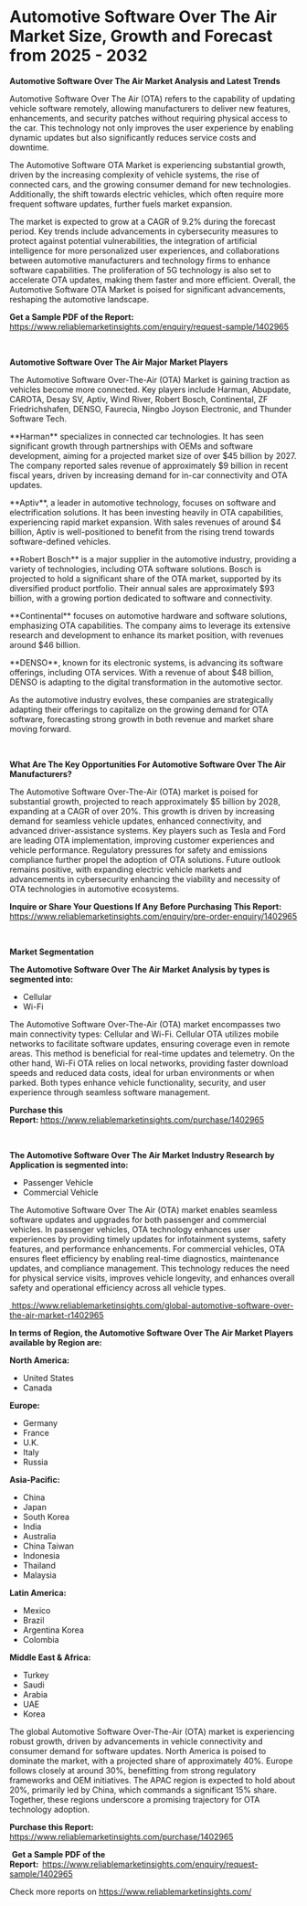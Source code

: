 <p><h1>Automotive Software Over The Air Market Size, Growth and Forecast from 2025 - 2032</h1></p><p><strong>Automotive Software Over The Air Market Analysis and Latest Trends</strong></p>
<p><p>Automotive Software Over The Air (OTA) refers to the capability of updating vehicle software remotely, allowing manufacturers to deliver new features, enhancements, and security patches without requiring physical access to the car. This technology not only improves the user experience by enabling dynamic updates but also significantly reduces service costs and downtime. </p><p>The Automotive Software OTA Market is experiencing substantial growth, driven by the increasing complexity of vehicle systems, the rise of connected cars, and the growing consumer demand for new technologies. Additionally, the shift towards electric vehicles, which often require more frequent software updates, further fuels market expansion.</p><p>The market is expected to grow at a CAGR of 9.2% during the forecast period. Key trends include advancements in cybersecurity measures to protect against potential vulnerabilities, the integration of artificial intelligence for more personalized user experiences, and collaborations between automotive manufacturers and technology firms to enhance software capabilities. The proliferation of 5G technology is also set to accelerate OTA updates, making them faster and more efficient. Overall, the Automotive Software OTA Market is poised for significant advancements, reshaping the automotive landscape.</p></p>
<p><strong>Get a Sample PDF of the Report:&nbsp;</strong> <a href="https://www.reliablemarketinsights.com/enquiry/request-sample/1402965?utm_campaign=3044&utm_medium=2&utm_source=Github&utm_content=ia&utm_term=28032025&utm_id=automotive-software-over-the-air">https://www.reliablemarketinsights.com/enquiry/request-sample/1402965</a></p>
<p>&nbsp;</p>
<p><strong>Automotive Software Over The Air Major Market Players</strong></p>
<p><p>The Automotive Software Over-The-Air (OTA) Market is gaining traction as vehicles become more connected. Key players include Harman, Abupdate, CAROTA, Desay SV, Aptiv, Wind River, Robert Bosch, Continental, ZF Friedrichshafen, DENSO, Faurecia, Ningbo Joyson Electronic, and Thunder Software Tech.</p><p>**Harman** specializes in connected car technologies. It has seen significant growth through partnerships with OEMs and software development, aiming for a projected market size of over $45 billion by 2027. The company reported sales revenue of approximately $9 billion in recent fiscal years, driven by increasing demand for in-car connectivity and OTA updates.</p><p>**Aptiv**, a leader in automotive technology, focuses on software and electrification solutions. It has been investing heavily in OTA capabilities, experiencing rapid market expansion. With sales revenues of around $4 billion, Aptiv is well-positioned to benefit from the rising trend towards software-defined vehicles.</p><p>**Robert Bosch** is a major supplier in the automotive industry, providing a variety of technologies, including OTA software solutions. Bosch is projected to hold a significant share of the OTA market, supported by its diversified product portfolio. Their annual sales are approximately $93 billion, with a growing portion dedicated to software and connectivity.</p><p>**Continental** focuses on automotive hardware and software solutions, emphasizing OTA capabilities. The company aims to leverage its extensive research and development to enhance its market position, with revenues around $46 billion.</p><p>**DENSO**, known for its electronic systems, is advancing its software offerings, including OTA services. With a revenue of about $48 billion, DENSO is adapting to the digital transformation in the automotive sector.</p><p>As the automotive industry evolves, these companies are strategically adapting their offerings to capitalize on the growing demand for OTA software, forecasting strong growth in both revenue and market share moving forward.</p></p>
<p>&nbsp;</p>
<p><strong>What Are The Key Opportunities For Automotive Software Over The Air Manufacturers?</strong></p>
<p><p>The Automotive Software Over-The-Air (OTA) market is poised for substantial growth, projected to reach approximately $5 billion by 2028, expanding at a CAGR of over 20%. This growth is driven by increasing demand for seamless vehicle updates, enhanced connectivity, and advanced driver-assistance systems. Key players such as Tesla and Ford are leading OTA implementation, improving customer experiences and vehicle performance. Regulatory pressures for safety and emissions compliance further propel the adoption of OTA solutions. Future outlook remains positive, with expanding electric vehicle markets and advancements in cybersecurity enhancing the viability and necessity of OTA technologies in automotive ecosystems.</p></p>
<p><strong>Inquire or Share Your Questions If Any Before Purchasing This Report:</strong> <a href="https://www.reliablemarketinsights.com/enquiry/pre-order-enquiry/1402965?utm_campaign=3044&utm_medium=2&utm_source=Github&utm_content=ia&utm_term=28032025&utm_id=automotive-software-over-the-air">https://www.reliablemarketinsights.com/enquiry/pre-order-enquiry/1402965</a></p>
<p>&nbsp;</p>
<p><strong>Market Segmentation</strong></p>
<p><strong>The Automotive Software Over The Air Market Analysis by types is segmented into:</strong></p>
<p><ul><li>Cellular</li><li>Wi-Fi</li></ul></p>
<p><p>The Automotive Software Over-The-Air (OTA) market encompasses two main connectivity types: Cellular and Wi-Fi. Cellular OTA utilizes mobile networks to facilitate software updates, ensuring coverage even in remote areas. This method is beneficial for real-time updates and telemetry. On the other hand, Wi-Fi OTA relies on local networks, providing faster download speeds and reduced data costs, ideal for urban environments or when parked. Both types enhance vehicle functionality, security, and user experience through seamless software management.</p></p>
<p><strong>Purchase this Report:&nbsp;</strong><a href="https://www.reliablemarketinsights.com/purchase/1402965?utm_campaign=3044&utm_medium=2&utm_source=Github&utm_content=ia&utm_term=28032025&utm_id=automotive-software-over-the-air">https://www.reliablemarketinsights.com/purchase/1402965</a></p>
<p>&nbsp;</p>
<p><strong>The Automotive Software Over The Air Market Industry Research by Application is segmented into:</strong></p>
<p><ul><li>Passenger Vehicle</li><li>Commercial Vehicle</li></ul></p>
<p><p>The Automotive Software Over The Air (OTA) market enables seamless software updates and upgrades for both passenger and commercial vehicles. In passenger vehicles, OTA technology enhances user experiences by providing timely updates for infotainment systems, safety features, and performance enhancements. For commercial vehicles, OTA ensures fleet efficiency by enabling real-time diagnostics, maintenance updates, and compliance management. This technology reduces the need for physical service visits, improves vehicle longevity, and enhances overall safety and operational efficiency across all vehicle types.</p></p>
<p><a href="https://www.reliablemarketinsights.com/global-automotive-software-over-the-air-market-r1402965?utm_campaign=3044&utm_medium=2&utm_source=Github&utm_content=ia&utm_term=28032025&utm_id=automotive-software-over-the-air">&nbsp;https://www.reliablemarketinsights.com/global-automotive-software-over-the-air-market-r1402965</a></p>
<p><strong>In terms of Region, the Automotive Software Over The Air Market Players available by Region are:</strong></p>
<p>
    <p> <strong> North America: </strong>
        <ul>
            <li>United States</li>
            <li>Canada</li>
        </ul>
        </p> 
    <p> <strong> Europe: </strong>
        <ul>
            <li>Germany</li>
            <li>France</li>
            <li>U.K.</li>
            <li>Italy</li>
            <li>Russia</li>
        </ul>
        </p> 
    <p> <strong> Asia-Pacific: </strong>
        <ul>
            <li>China</li>
            <li>Japan</li>
            <li>South Korea</li>
            <li>India</li>
            <li>Australia</li>
            <li>China Taiwan</li>
            <li>Indonesia</li>
            <li>Thailand</li>
            <li>Malaysia</li>
        </ul>
        </p> 
    <p> <strong> Latin America: </strong>
        <ul>
            <li>Mexico</li>
            <li>Brazil</li>
            <li>Argentina Korea</li>
            <li>Colombia</li>
        </ul>
        </p> 
    <p> <strong> Middle East & Africa: </strong>
        <ul>
            <li>Turkey</li>
            <li>Saudi</li>
            <li>Arabia</li>
            <li>UAE</li>
            <li>Korea</li>
        </ul>
    </p>
    </p>
<p><p>The global Automotive Software Over-The-Air (OTA) market is experiencing robust growth, driven by advancements in vehicle connectivity and consumer demand for software updates. North America is poised to dominate the market, with a projected share of approximately 40%. Europe follows closely at around 30%, benefitting from strong regulatory frameworks and OEM initiatives. The APAC region is expected to hold about 20%, primarily led by China, which commands a significant 15% share. Together, these regions underscore a promising trajectory for OTA technology adoption.</p></p>
<p><strong>Purchase this Report: </strong><a href="https://www.reliablemarketinsights.com/purchase/1402965?utm_campaign=3044&utm_medium=2&utm_source=Github&utm_content=ia&utm_term=28032025&utm_id=automotive-software-over-the-air">https://www.reliablemarketinsights.com/purchase/1402965</a></p>
<p>&nbsp;<strong>Get a Sample PDF of the Report:&nbsp;&nbsp;</strong><a href="https://www.reliablemarketinsights.com/enquiry/request-sample/1402965?utm_campaign=3044&utm_medium=2&utm_source=Github&utm_content=ia&utm_term=28032025&utm_id=automotive-software-over-the-air">https://www.reliablemarketinsights.com/enquiry/request-sample/1402965</a></p>
<p><strong></strong></p>
<p>Check more reports on <a href="https://www.reliablemarketinsights.com/?utm_campaign=3044&utm_medium=2&utm_source=Github&utm_content=ia&utm_term=28032025&utm_id=automotive-software-over-the-air">https://www.reliablemarketinsights.com/</a></p>